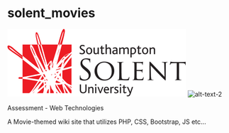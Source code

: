 # solent_movies
![alt-text-1](images/ssu-logo.svg) ![alt-text-2](https://upload.wikimedia.org/wikipedia/commons/5/53/Vue.js_Logo.svg)

Assessment - Web Technologies

A Movie-themed wiki site that utilizes PHP, CSS, Bootstrap, JS etc...
